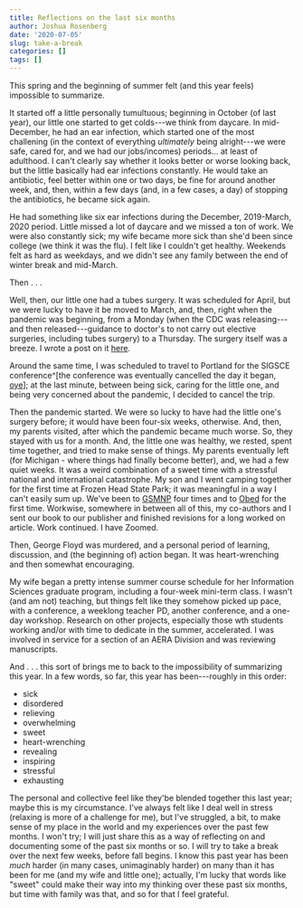 ```yaml
---
title: Reflections on the last six months
author: Joshua Rosenberg
date: '2020-07-05'
slug: take-a-break
categories: []
tags: []
---
```


This spring and the beginning of summer felt (and this year feels) impossible to
summarize.

It started off a little personally tumultuous; beginning in October (of last
year), our little one started to get colds---we think from daycare. In
mid-December, he had an ear infection, which started one of the most challening
(in the context of everything *ultimately* being alright---we were safe, cared
for, and we had our jobs/incomes) periods... at least of adulthood. I can't
clearly say whether it looks better or worse looking back, but the little
basically had ear infections constantly. He would take an antibiotic, feel
better within one or two days, be fine for around another week, and, then,
within a few days (and, in a few cases, a day) of stopping the antibiotics, he
became sick again.

He had something like six ear infections during the December, 2019-March, 2020
period. Little missed a lot of daycare and we missed a ton of work. We were also
constantly sick; my wife became more sick than she'd been since college (we
think it was the flu). I felt like I couldn't get healthy. Weekends felt as
hard as weekdays, and we didn't see any family between the end of winter break
and mid-March.

Then . . .

Well, then, our little one had a tubes surgery. It was scheduled for April, but
we were lucky to have it be moved to March, and, then, right when the pandemic
was beginning, from a Monday (when the CDC was releasing---and then
released---guidance to doctor's to not carry out elective surgeries, including
tubes surgery) to a Thursday. The surgery itself was a breeze. I wrote a post on
it [here](https://joshuamrosenberg.com/posts/sickness-and-gratitude/).

Around the same time, I was scheduled to travel to Portland for the SIGSCE
conference^[the conference was eventually cancelled the day it began,
[oye](https://sigcse2020.sigcse.org/attendees/health-info.html)]; at the last
minute, between being sick, caring for the little one, and being very concerned
about the pandemic, I decided to cancel the trip.

Then the pandemic started. We were so lucky to have had the little one's surgery
before; it would have been four-six weeks, otherwise. And, then, my parents
visited, after which the pandemic became much worse. So, they stayed with us for
a month. And, the little one was healthy, we rested, spent time together, and
tried to make sense of things. My parents eventually left (for Michigan - where
things had finally become better), and, we had a few quiet weeks. It was a weird
combination of a sweet time with a stressful national and international
catastrophe. My son and I went camping together for the first time at Frozen 
Head State Park; it was meaningful in a way I can't easily sum up. We've been to [GSMNP](https://www.nps.gov/grsm/index.htm) four times and to [Obed](https://www.nps.gov/obed/index.htm) for the first time. Workwise, somewhere in between all of this, my co-authors and I sent our book to our publisher and 
finished revisions for a long worked on article. Work continued. I have Zoomed.

Then, George Floyd was murdered, and a personal period of learning, discussion,
and (the beginning of) action began. It was heart-wrenching and then somewhat
encouraging.

My wife began a pretty intense summer course schedule for her Information
Sciences graduate program, including a four-week mini-term class. I wasn't (and
am not) teaching, but things felt like they somehow picked up pace, with a
conference, a weeklong teacher PD, another conference, and a one-day workshop.
Research on other projects, especially those wth students working and/or with
time to dedicate in the summer, accelerated. I was involved in service for a
section of an AERA Division and was reviewing manuscripts.

And . . . this sort of brings me to back to the impossibility of summarizing
this year. In a few words, so far, this year has been---roughly in this order:

  - sick
  - disordered
  - relieving
  - overwhelming
  - sweet
  - heart-wrenching
  - revealing
  - inspiring
  - stressful
  - exhausting

The personal and collective feel like they'be blended together this last year;
maybe this is my circumstance. I've always felt like I deal well in stress
(relaxing is more of a challenge for me), but I've struggled, a bit, to make
sense of my place in the world and my experiences over the past few months. I
won't try; I will just share this as a way of reflecting on and documenting some
of the past six months or so. I will try to take a break over the next few
weeks, before fall begins. I know this past year has been *much* harder (in many
cases, unimaginably harder) on many than it has been for me (and my wife and
little one); actually, I'm lucky that words like "sweet" could make their way
into my thinking over these past six months, but time with family was that, and
so for that I feel grateful.